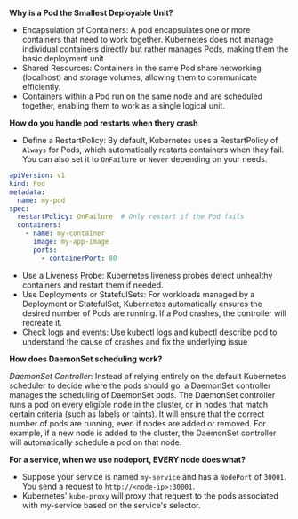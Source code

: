**Why is a Pod the Smallest Deployable Unit?**
- Encapsulation of Containers: A pod encapsulates one or more containers that need to work together. Kubernetes does not manage individual containers directly but rather manages Pods, making them the basic deployment unit
- Shared Resources: Containers in the same Pod share networking (localhost) and storage volumes, allowing them to communicate efficiently.
- Containers within a Pod run on the same node and are scheduled together, enabling them to work as a single logical unit.

**How do you handle pod restarts when thery crash**
- Define a RestartPolicy: By default, Kubernetes uses a RestartPolicy of `Always` for Pods, which automatically restarts containers when they fail. You can also set it to `OnFailure` or `Never` depending on your needs.
```yaml
apiVersion: v1
kind: Pod
metadata:
  name: my-pod
spec:
  restartPolicy: OnFailure  # Only restart if the Pod fails
  containers:
    - name: my-container
      image: my-app-image
      ports:
        - containerPort: 80
```
- Use a Liveness Probe: Kubernetes liveness probes detect unhealthy containers and restart them if needed.
- Use Deployments or StatefulSets: For workloads managed by a Deployment or StatefulSet, Kubernetes automatically ensures the desired number of Pods are running. If a Pod crashes, the controller will recreate it.
- Check logs and events: Use kubectl logs and kubectl describe pod to understand the cause of crashes and fix the underlying issue

**How does DaemonSet scheduling work?**

*DaemonSet Controller*: Instead of relying entirely on the default Kubernetes scheduler to decide where the pods should go, a DaemonSet controller manages the scheduling of DaemonSet pods. The DaemonSet controller runs a pod on every eligible node in the cluster, or in nodes that match certain criteria (such as labels or taints). It will ensure that the correct number of pods are running, even if nodes are added or removed. For example, if a new node is added to the cluster, the DaemonSet controller will automatically schedule a pod on that node.

**For a service, when we use nodeport, EVERY node does what?**

- Suppose your service is named  `my-service` and has a `NodePort` of `30001`. You send a request to `http://<node-ip>:30001`.
- Kubernetes' `kube-proxy` will proxy that request to the pods associated with my-service based on the service's selector.

